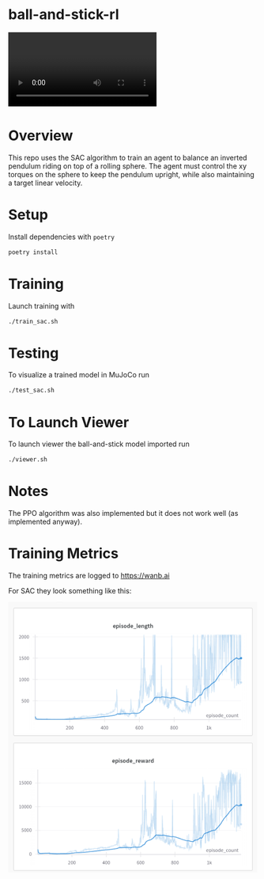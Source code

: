 # ball-and-stick-rl

<!-- <img src="static/ball_and_stick.gif" alt="Viewer" width="1000"> -->

<video src="static/ball_and_stick.mp4" controls="controls" style="max-width: 730px;" autoplay="autoplay">
</video>

# Overview

This repo uses the SAC algorithm to train an agent to balance an inverted pendulum riding on top of a rolling sphere. The agent must
control the xy torques on the sphere to keep the pendulum upright, while also maintaining a target linear velocity.

# Setup

Install dependencies with `poetry`

```bash
poetry install
```

# Training

Launch training with

```bash
./train_sac.sh
```

# Testing

To visualize a trained model in MuJoCo run

```bash
./test_sac.sh
```

# To Launch Viewer

To launch viewer the ball-and-stick model imported run

```bash
./viewer.sh
```

# Notes

The PPO algorithm was also implemented but it does not work well (as implemented anyway).

# Training Metrics

The training metrics are logged to https://wanb.ai

For SAC they look something like this:

<img src="static/wandb.png" alt="SAC Metrics" width="600">
